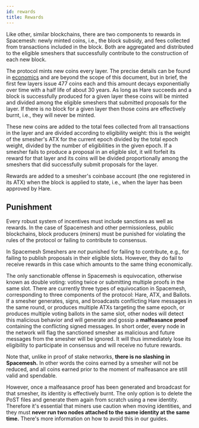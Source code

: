 ```yaml
---
id: rewards
title: Rewards
---
```


Like other, similar blockchains, there are two components to rewards in Spacemesh: newly minted coins, i.e., the block subsidy, and fees collected from transactions included in the block. Both are aggregated and distributed to the eligible smeshers that successfully contribute to the construction of each new block.

The protocol mints new coins every layer. The precise details can be found in [economics](https://github.com/spacemeshos/economics/) and are beyond the scope of this document, but in brief, the first few layers issue 477 coins each and this amount decays exponentially over time with a half life of about 30 years. As long as Hare succeeds and a block is successfully produced for a given layer these coins will be minted and divided among the eligible smeshers that submitted proposals for the layer. If there is no block for a given layer then those coins are effectively burnt, i.e., they will never be minted.

These new coins are added to the total fees collected from all transactions in the layer and are divided according to eligibility weight: this is the weight of the smesher's ATX for the current epoch divided by the total epoch weight, divided by the number of eligibilities in the given epoch. If a smesher fails to produce a proposal in an eligible slot, it will forfeit its reward for that layer and its coins will be divided proportionally among the smeshers that did successfully submit proposals for the layer.

Rewards are added to a smesher's coinbase account (the one registered in its ATX) when the block is applied to state, i.e., when the layer has been approved by Hare.

## Punishment

Every robust system of incentives must include sanctions as well as rewards. In the case of Spacemesh and other permissionless, public blockchains, block producers (miners) must be punished for violating the rules of the protocol or failing to contribute to consensus.

In Spacemesh Smeshers are _not_ punished for failing to contribute, e.g., for failing to publish proposals in their eligible slots. However, they do fail to receive rewards in this case which amounts to the same thing economically.

The only sanctionable offense in Spacemesh is equivocation, otherwise known as double voting: voting twice or submitting multiple proofs in the same slot. There are currently three types of equivocation in Spacemesh, corresponding to three components of the protocol: Hare, ATX, and Ballots. If a smesher generates, signs, and broadcasts conflicting Hare messages in the same round, or produces multiple ATXs targeting the same epoch, or produces multiple voting ballots in the same slot, other nodes will detect this malicious behavior and will generate and gossip a **malfeasance proof** containing the conflicting signed messages. In short order, every node in the network will flag the sanctioned smesher as malicious and future messages from the smesher will be ignored. It will thus immediately lose its eligibility to participate in consensus and will receive no future rewards.

Note that, unlike in proof of stake networks, **there is no slashing in Spacemesh.** In other words the coins earned by a smesher will not be reduced, and all coins earned prior to the moment of malfeasance are still valid and spendable.

However, once a malfeasance proof has been generated and broadcast for that smesher, its identity is effectively burnt. The only option is to delete the PoST files and generate them again from scratch using a new identity. Therefore it's essential that miners use caution when moving identities, and they must **never run two nodes attached to the same identity at the same time.** There's more information on how to avoid this in our guides.
